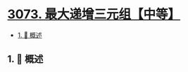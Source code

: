# [3073. 最大递增三元组【中等】](https://github.com/tnotesjs/TNotes.leetcode/tree/main/notes/3073.%20%E6%9C%80%E5%A4%A7%E9%80%92%E5%A2%9E%E4%B8%89%E5%85%83%E7%BB%84%E3%80%90%E4%B8%AD%E7%AD%89%E3%80%91)

<!-- region:toc -->

- [1. 📝 概述](#1--概述)

<!-- endregion:toc -->

## 1. 📝 概述
